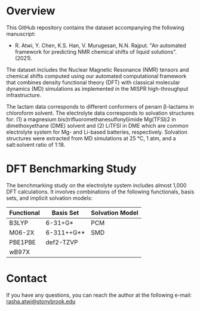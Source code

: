 # Overview

This GitHub repository contains the dataset accompanying the following manuscript:
* R. Atwi, Y. Chen, K.S. Han, V. Murugesan, N.N. Rajput. "An automated framework for predicting NMR chemical shifts of liquid solutions". (2021). 

The dataset includes the Nuclear Magnetic Resonance (NMR) tensors and chemical 
shifts computed using our automated computational framework that combines density 
functional theory (DFT) with classical molecular dynamics (MD) simulations as 
implemented in the MISPR high-throughput infrastructure. 

The lactam data corresponds to different conformers of penam β-lactams in chloroform solvent. The electrolyte data corresponds to solvation structures for: (1) a magnesium bis(trifluoromethanesulfonyl)imide Mg(TFSI)2 in dimethoxyethane (DME) solvent and (2) LiTFSI in DME which are common electrolyte system for Mg- and Li-based 
batteries, respectively. Solvation structures were extracted from MD simulations at 25 °C, 1 atm, and a salt:solvent ratio of 1:18. 

# DFT Benchmarking Study
The benchmarking study on the electrolyte system includes almost 1,000 DFT calculations. It involves
combinations of the following functionals, basis sets, and implicit solvation models:

| Functional    | Basis Set | Solvation Model 
| ------------- | ------------- | -------------
| B3LYP  | 6-31+G*  | PCM
| M06-2X | 6-311++G** | SMD
| PBE1PBE  | def2-TZVP
| wB97X | 

# Contact 
If you have any questions, you can reach the author at the following e-mail:
rasha.atwi@stonybrook.edu
